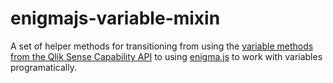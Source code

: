 # enigmajs-variable-mixin

A set of helper methods for transitioning from using the [variable methods from the Qlik Sense Capability API](https://help.qlik.com/en-US/sense-developer/Subsystems/APIs/Content/Sense_ClientAPIs/CapabilityAPIs/qlik-variable-interface.htm) to using [enigma.js](https://qlik.dev/libraries-and-tools/enigmajs) to work with variables programatically.
